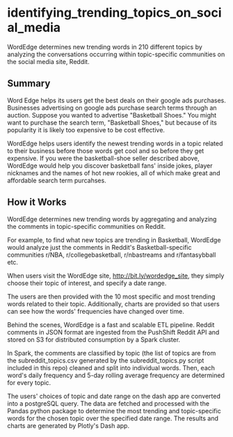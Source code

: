 # identifying_trending_topics_on_social_media

WordEdge determines new trending words in 210 different topics by analyzing the conversations occurring within topic-specific communities on the social media site, Reddit.

## Summary
Word Edge helps its users get the best deals on their google ads purchases. Businesses advertising on google ads purchase search terms through an auction. Suppose you wanted to advertise "Basketball Shoes." You might want to purchase the search term, "Basketball Shoes," but because of its popularity it is likely too expensive to be cost effective. 

WordEdge helps users identify the newest trending words in a topic related to their business before those words get cool and so before they get expensive. If you were the basketball-shoe seller described above, WordEdge would help you discover basketball fans' inside jokes, player nicknames and the names of hot new rookies, all of which make great and affordable search term purcahses.

## How it Works
WordEdge determines new trending words by aggregating and analyzing the comments in topic-specific communities on Reddit. 

For example, to find what new topics are trending in Basketball, WordEdge would analyze just the comments in Reddit's Basketball-specific communities r/NBA, r/collegebasketball, r/nbastreams and r/fantasybball etc. 

When users visit the WordEdge site, http://bit.ly/wordedge_site, they simply choose their topic of interest, and specify a date range. 

The users are then provided with the 10 most specific and most trending words related to their topic. Additionally, charts are provided so that users can see how the words' frequencies have changed over time. 

Behind the scenes, WordEdge is a fast and scalable ETL pipeline. Reddit comments in JSON format are ingested from the PushShift Reddit API and stored on S3 for distributed consumption by a Spark cluster. 

In Spark, the comments are classified by topic (the list of topics are from the subreddit_topics.csv generated by the subreddit_topics.py script included in this repo) cleaned and split into individual words. Then, each word's daily frequency and 5-day rolling average frequency are determined for every topic. 

The users' choices of topic and date range on the dash app are converted into a postgreSQL query. The data are fetched and processed with the Pandas python package to determine the most trending and topic-specific words for the chosen topic over the specified date range. The results and charts are generated by Plotly's Dash app.

